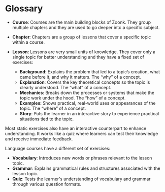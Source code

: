 # Glossary

- **Course**: Courses are the main building blocks of Zoonk. They group multiple chapters and they are used to go deeper into a specific subject.
- **Chapter**: Chapters are a group of lessons that cover a specific topic within a course.
- **Lesson**: Lessons are very small units of knowledge. They cover only a single topic for better understanding and they have a fixed set of exercises:

  - **Background**: Explains the problem that led to a topic’s creation, what came before it, and why it matters. The “why” of a concept.
  - **Explanation**: Covers the key theoretical concepts so the topic is clearly understood. The “what” of a concept.
  - **Mechanics**: Breaks down the processes or systems that make the topic work under the hood. The “how” of a concept.
  - **Examples**: Shows practical, real-world uses or appearances of the topic. The “where” of a concept.
  - **Story**: Puts the learner in an interactive story to experience practical situations tied to the topic.

Most static exercises also have an interactive counterpart to enhance understanding. It works like a quiz where learners can test their knowledge and receive immediate feedback.

Language courses have a different set of exercises:

  - **Vocabulary**: Introduces new words or phrases relevant to the lesson topic.
  - **Grammar**: Explains grammatical rules and structures associated with the lesson topic.
  - **Quiz**: Tests the learner's understanding of vocabulary and grammar through various question formats.
